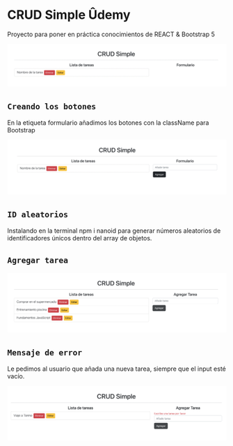 # CRUD Simple Ûdemy

Proyecto para poner en práctica conocimientos de REACT & Bootstrap 5

![Link imagen](./src/img/crud-1.png)

## `Creando los botones`

En la etiqueta formulario añadimos los botones con la className para Bootstrap

![Link imagen](./src/img/crud-2.png)

## `ID aleatorios`

Instalando en la terminal npm i nanoid para generar números aleatorios de identificadores únicos dentro del array de objetos.

## `Agregar tarea`

![Link imagen](./src/img/crud-3.png)

## `Mensaje de error`

Le pedimos al usuario que añada una nueva tarea, siempre que el input esté vacío.

![Link imagen](./src/img/crud-5.png)